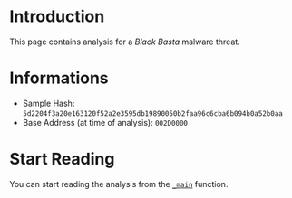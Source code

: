 # Introduction

This page contains analysis for a *Black Basta* malware threat.

# Informations

* Sample Hash: `5d2204f3a20e163120f52a2e3595db19890050b2faa96c6cba6b094b0a52b0aa`
* Base Address (at time of analysis): `002D0000`

# Start Reading

You can start reading the analysis from the [`_main`](./md/_main.md) function.
